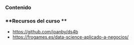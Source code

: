 ### Contenido



### **Recursos del curso **

* https://github.com/joanby/ds4b
* https://frogames.es/data-science-aplicado-a-negocios/

